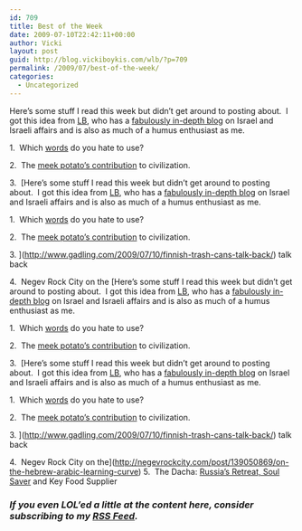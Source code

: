 ```yaml
---
id: 709
title: Best of the Week
date: 2009-07-10T22:42:11+00:00
author: Vicki
layout: post
guid: http://blog.vickiboykis.com/wlb/?p=709
permalink: /2009/07/best-of-the-week/
categories:
  - Uncategorized
---
```

Here&#8217;s some stuff I read this week but didn&#8217;t get around to posting about.  I got this idea from [LB](http://occidentalisraeli.com/), who has a [fabulously in-depth blog](http://occidentalisraeli.com/) on Israel and Israeli affairs and is also as much of a humus enthusiast as me.

1.  Which [words](http://www.harpyness.com/2009/07/10/a-word-about-words/) do you hate to use?
  
2.  The [meek potato&#8217;s contribution](http://papers.nber.org/papers/w15157#fromrss) to civilization.
  
3.  [Here&#8217;s some stuff I read this week but didn&#8217;t get around to posting about.  I got this idea from [LB](http://occidentalisraeli.com/), who has a [fabulously in-depth blog](http://occidentalisraeli.com/) on Israel and Israeli affairs and is also as much of a humus enthusiast as me.

1.  Which [words](http://www.harpyness.com/2009/07/10/a-word-about-words/) do you hate to use?
  
2.  The [meek potato&#8217;s contribution](http://papers.nber.org/papers/w15157#fromrss) to civilization.
  
3. ](http://www.gadling.com/2009/07/10/finnish-trash-cans-talk-back/) talk back
  
4.  Negev Rock City on the [Here&#8217;s some stuff I read this week but didn&#8217;t get around to posting about.  I got this idea from [LB](http://occidentalisraeli.com/), who has a [fabulously in-depth blog](http://occidentalisraeli.com/) on Israel and Israeli affairs and is also as much of a humus enthusiast as me.

1.  Which [words](http://www.harpyness.com/2009/07/10/a-word-about-words/) do you hate to use?
  
2.  The [meek potato&#8217;s contribution](http://papers.nber.org/papers/w15157#fromrss) to civilization.
  
3.  [Here&#8217;s some stuff I read this week but didn&#8217;t get around to posting about.  I got this idea from [LB](http://occidentalisraeli.com/), who has a [fabulously in-depth blog](http://occidentalisraeli.com/) on Israel and Israeli affairs and is also as much of a humus enthusiast as me.

1.  Which [words](http://www.harpyness.com/2009/07/10/a-word-about-words/) do you hate to use?
  
2.  The [meek potato&#8217;s contribution](http://papers.nber.org/papers/w15157#fromrss) to civilization.
  
3. ](http://www.gadling.com/2009/07/10/finnish-trash-cans-talk-back/) talk back
  
4.  Negev Rock City on the](http://negevrockcity.com/post/139050869/on-the-hebrew-arabic-learning-curve) 5.  The Dacha: [Russia&#8217;s Retreat, Soul Saver](http://www.jamestown.org/programs/edm/single/?tx_ttnews[tt_news]=35248&cHash=44d18fb209) and Key Food Supplier

### _If you even LOL&#8217;ed a little at the content here, consider subscribing to my [RSS Feed](http://blog.vickiboykis.com/wlb/?feed=rss2)._